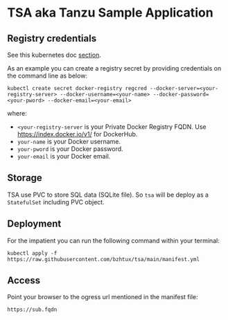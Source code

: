 # TSA aka Tanzu Sample Application

## Registry credentials

See this kubernetes doc [section](https://kubernetes.io/docs/tasks/configure-pod-container/pull-image-private-registry/).

As an example you can create a registry secret by providing credentials on the command line as below:

```shell
kubectl create secret docker-registry regcred --docker-server=<your-registry-server> --docker-username=<your-name> --docker-password=<your-pword> --docker-email=<your-email>
```

where:

* `<your-registry-server` is your Private Docker Registry FQDN. Use https://index.docker.io/v1/ for DockerHub.
* `your-name` is your Docker username.
* `your-pword` is your Docker password.
* `your-email` is your Docker email.

## Storage

TSA use PVC to store SQL data (SQLite file). So `tsa` will be deploy as a `StatefulSet` including PVC object.

## Deployment

For the impatient you can run the following command within your terminal:

```shell
kubectl apply -f https://raw.githubusercontent.com/bzhtux/tsa/main/manifest.yml
```

## Access

Point your browser to the ogress url mentioned in the manifest file:

```text
https://sub.fqdn
```
